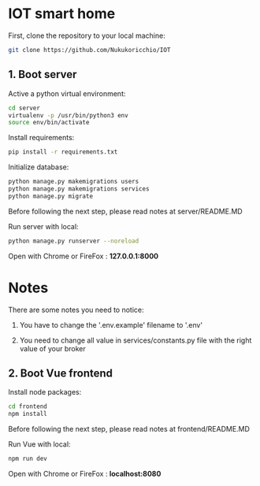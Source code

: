 # IOT smart home

First, clone the repository to your local machine:

```bash
git clone https://github.com/Nukukoricchio/IOT
```

## 1. Boot server

Active a python virtual environment:

```bash
cd server
virtualenv -p /usr/bin/python3 env
source env/bin/activate
```

Install requirements:

```bash
pip install -r requirements.txt
```

Initialize database:

```bash
python manage.py makemigrations users
python manage.py makemigrations services
python manage.py migrate
```
Before following the next step, please read notes at server/README.MD

Run server with local:

```bash
python manage.py runserver --noreload
```

Open with Chrome or FireFox : **127.0.0.1:8000**

# Notes

There are some notes you need to notice:

1. You have to change the '.env.example' filename to '.env'

2. You need to change all value in services/constants.py file with the right value of your broker


## 2. Boot Vue frontend

Install node packages:

```bash
cd frontend
npm install
```

Before following the next step, please read notes at frontend/README.MD

Run Vue with local:

```bash
npm run dev
```

Open with Chrome or FireFox : **localhost:8080**
